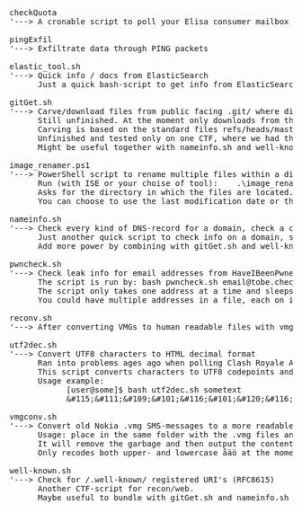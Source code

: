 <pre>
checkQuota
'---> A cronable script to poll your Elisa consumer mailbox quota and raise alerts if needed.
      
pingExfil
'---> Exfiltrate data through PING packets

elastic_tool.sh
'---> Quick info / docs from ElasticSearch
      Just a quick bash-script to get info from ElasticSearch. No need for parameters, should ask for everything needed. Might need to change the /usr/bin/curl part to point to your curl -location.
      
gitGet.sh
'---> Carve/download files from public facing .git/ where directory listing is disabled
      Still unfinished. At the moment only downloads from the root dir of a host (target.host/.git/) also would require a lot more of error checking etc.
      Carving is based on the standard files refs/heads/master and logs/refs/heads/master, also polls for some other standard files first, then carves the object based on these two masters.
      Unfinished and tested only on one CTF, where we had the difficulty of having to do too much manual labour :D
      Might be useful together with nameinfo.sh and well-known.sh, maybe I'll bundle these up one day...
      
image_renamer.ps1
'---> PowerShell script to rename multiple files within a dir to have their timestamp as the name
      Run (with ISE or your choise of tool):    .\image_renamer.ps1
      Asks for the directory in which the files are located. Make sure the dir contains only files, no subdirs or anything, as the behaviour's not tested on subdirs. Don't put the script inside the same dir either.
      You can choose to use the last modification date or the Date taken -value from metadata (image files) as the new filename (ddMMyy_HHmmss.extension).
      
nameinfo.sh
'---> Check every kind of DNS-record for a domain, check a couple of common TXT-records, robots file and whois
      Just another quick script to check info on a domain, sometimes useful for CTF's.
      Add more power by combining with gitGet.sh and well-known.sh
      
pwncheck.sh
'---> Check leak info for email addresses from HaveIBeenPwned. You need a paid API-key to be able to carve data and you also need to set your own user-agent, which can       be anything of your choosing.
      The script is run by: bash pwncheck.sh email@tobe.check.ed
      The script only takes one address at a time and sleeps 1.5 seconds between API requests, as it is the current limit on the API's side.
      You could have multiple addresses in a file, each on it's own row and run multiple searches like:  for user in $(cat addresses); do bash pwncheck.sh "${user}"; done

reconv.sh
'---> After converting VMGs to human readable files with vmgconv.sh, reconvert the message content from the messages to one single file MESCON.

utf2dec.sh
'---> Convert UTF8 characters to HTML decimal format
      Ran into problems ages ago when polling Clash Royale API for clan statistics with bash, as the names in the game can contain basically any characters, including emojis and had to print them into an HTML-page.
      This script converts characters to UTF8 codepoints and then to (HTML) decimal format.
      Usage example:
            [user@some]$ bash utf2dec.sh sometext
            &#38;#115;&#38;#111;&#38;#109;&#38;#101;&#38;#116;&#38;#101;&#38;#120;&#38;#116;

vmgconv.sh
'---> Convert old Nokia .vmg SMS-messages to a more readable format.
      Usage: place in the same folder with the .vmg files and run "bash vmgconv.sh"
      It will remove the garbage and then output the content to originalfile_conv file.
      Only recodes both upper- and lowercase åäö at the moment out of the special characters.
            
well-known.sh
'---> Check for /.well-known/ registered URI's (RFC8615)
      Another CTF-script for recon/web.
      Maybe useful to bundle with gitGet.sh and nameinfo.sh
</pre>
